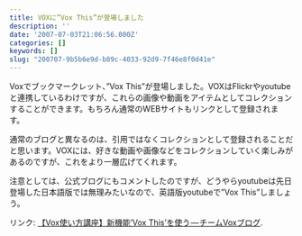 ```yaml
---
title: VOXに”Vox This”が登場しました
description: ''
date: '2007-07-03T21:06:56.000Z'
categories: []
keywords: []
slug: "200707-9b5b6e9d-b89c-4033-92d9-7f46e8f0d41e"
---
```

Voxでブックマークレット、”Vox This”が登場しました。VOXはFlickrやyoutubeと連携しているわけですが、これらの画像や動画をアイテムとしてコレクションすることができます。もちろん通常のWEBサイトもリンクとして登録されます。

通常のブログと異なるのは、引用ではなくコレクションとして登録されることだと思います。VOXには、好きな動画や画像などをコレクションしていく楽しみがあるのですが、これをより一層広げてくれます。

注意としては、公式ブログにもコメントしたのですが、どうやらyoutubeは先日登場した日本語版では無理みたいなので、英語版youtubeで”Vox This”しましょう。

リンク: [【Vox使い方講座】新機能’Vox This’を使う — チームVoxブログ](http://team-jp.vox.com/library/post/vox%E4%BD%BF%E3%81%84%E6%96%B9%E8%AC%9B%E5%BA%A7%E6%96%B0%E6%A9%9F%E8%83%BDvox-this%E3%82%92%E4%BD%BF%E3%81%86.html "【Vox使い方講座】新機能'Vox This'を使う - チームVoxブログ").